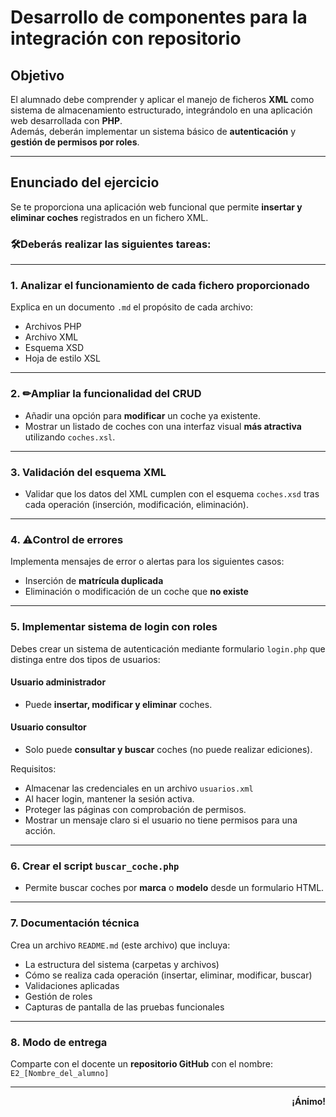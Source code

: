 # Desarrollo de componentes para la integración con repositorio

## Objetivo

El alumnado debe comprender y aplicar el manejo de ficheros **XML** como sistema de almacenamiento estructurado, integrándolo en una aplicación web desarrollada con **PHP**.  
Además, deberán implementar un sistema básico de **autenticación** y **gestión de permisos por roles**.

---

## Enunciado del ejercicio

Se te proporciona una aplicación web funcional que permite **insertar y eliminar coches** registrados en un fichero XML.

### 🛠Deberás realizar las siguientes tareas:

---

### 1. Analizar el funcionamiento de cada fichero proporcionado

Explica en un documento `.md` el propósito de cada archivo:

- Archivos PHP
- Archivo XML
- Esquema XSD
- Hoja de estilo XSL

---

### 2. ✏Ampliar la funcionalidad del CRUD

- Añadir una opción para **modificar** un coche ya existente.
- Mostrar un listado de coches con una interfaz visual **más atractiva** utilizando `coches.xsl`.

---

### 3. Validación del esquema XML

- Validar que los datos del XML cumplen con el esquema `coches.xsd` tras cada operación (inserción, modificación, eliminación).

---

### 4. ⚠Control de errores

Implementa mensajes de error o alertas para los siguientes casos:

- Inserción de **matrícula duplicada**
- Eliminación o modificación de un coche que **no existe**

---

### 5. Implementar sistema de login con roles

Debes crear un sistema de autenticación mediante formulario `login.php` que distinga entre dos tipos de usuarios:

#### Usuario **administrador**
- Puede **insertar, modificar y eliminar** coches.

#### Usuario **consultor**
- Solo puede **consultar y buscar** coches (no puede realizar ediciones).

Requisitos:

- Almacenar las credenciales en un archivo `usuarios.xml`
- Al hacer login, mantener la sesión activa.
- Proteger las páginas con comprobación de permisos.
- Mostrar un mensaje claro si el usuario no tiene permisos para una acción.

---

### 6. Crear el script `buscar_coche.php`

- Permite buscar coches por **marca** o **modelo** desde un formulario HTML.

---

### 7.  Documentación técnica

Crea un archivo `README.md` (este archivo) que incluya:

- La estructura del sistema (carpetas y archivos)
- Cómo se realiza cada operación (insertar, eliminar, modificar, buscar)
- Validaciones aplicadas
- Gestión de roles
- Capturas de pantalla de las pruebas funcionales

---

### 8. Modo de entrega

Comparte con el docente un **repositorio GitHub** con el nombre:  
`E2_[Nombre_del_alumno]`

---

<p align="right"><strong>¡Ánimo!</strong></p>
